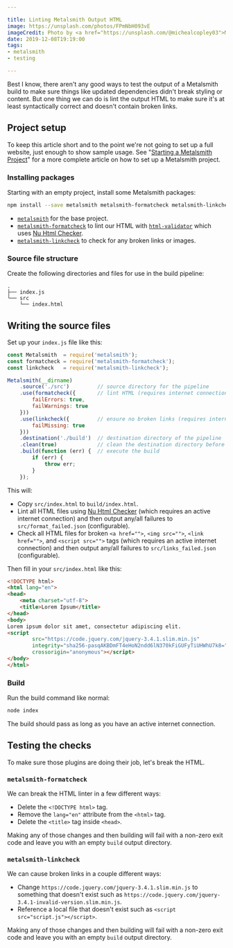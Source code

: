 ```yaml
---

title: Linting Metalsmith Output HTML
image: https://unsplash.com/photos/FPmNbH093vE
imageCredit: Photo by <a href="https://unsplash.com/@michealcopley03">Michael C</a> on <a href="https://unsplash.com/photos/FPmNbH093vE">Unsplash</a>
date: 2019-12-08T19:19:00
tags:
- metalsmith
- testing

---
```


Best I know, there aren't any good ways to test the output of a Metalsmith build to make sure things like updated dependencies didn't break styling or content. But one thing we can do is lint the output HTML to make sure it's at least syntactically correct and doesn't contain broken links.

## Project setup

To keep this article short and to the point we're not going to set up a full website, just enough to show sample usage. See "[Starting a Metalsmith Project](/blog/starting-a-metalsmith-project)" for a more complete article on how to set up a Metalsmith project.

### Installing packages

Starting with an empty project, install some Metalsmith packages:

```bash
npm install --save metalsmith metalsmith-formatcheck metalsmith-linkcheck
```

- [`metalsmith`](https://www.npmjs.com/package/metalsmith) for the base project.
- [`metalsmith-formatcheck`](https://www.npmjs.com/package/metalsmith-formatcheck) to lint our HTML with [`html-validator`](https://www.npmjs.com/package/html-validator) which uses [Nu Html Checker](https://validator.w3.org/nu/).
- [`metalsmith-linkcheck`](https://www.npmjs.com/package/metalsmith-linkcheck) to check for any broken links or images.

### Source file structure

Create the following directories and files for use in the build pipeline:

```text
.
├── index.js
└── src
    └── index.html
```

## Writing the source files

Set up your `index.js` file like this:

```javascript
const Metalsmith  = require('metalsmith');
const formatcheck = require('metalsmith-formatcheck');
const linkcheck   = require('metalsmith-linkcheck');

Metalsmith(__dirname)
    .source('./src')         // source directory for the pipeline
    .use(formatcheck({       // lint HTML (requires internet connection)
        failErrors: true,
        failWarnings: true
    }))
    .use(linkcheck({         // ensure no broken links (requires internet connection)
        failMissing: true
    }))
    .destination('./build')  // destination directory of the pipeline
    .clean(true)             // clean the destination directory before build
    .build(function (err) {  // execute the build
        if (err) {
            throw err;
        }
    });
```

This will:

- Copy `src/index.html` to `build/index.html`.
- Lint all HTML files using [Nu Html Checker](https://validator.w3.org/nu/) (which requires an active internet connection) and then output any/all failures to `src/format_failed.json` (configurable).
- Check all HTML files for broken `<a href="">`, `<img src="">`, `<link href="">`, and `<script src="">` tags (which requires an active internet connection) and then output any/all failures to `src/links_failed.json` (configurable).

Then fill in your `src/index.html` like this:

```html
<!DOCTYPE html>
<html lang="en">
<head>
    <meta charset="utf-8">
    <title>Lorem Ipsum</title>
</head>
<body>
Lorem ipsum dolor sit amet, consectetur adipiscing elit.
<script
        src="https://code.jquery.com/jquery-3.4.1.slim.min.js"
        integrity="sha256-pasqAKBDmFT4eHoN2ndd6lN370kFiGUFyTiUHWhU7k8="
        crossorigin="anonymous"></script>
</body>
</html>
```

### Build

Run the build command like normal:

```bash
node index
```

The build should pass as long as you have an active internet connection.

## Testing the checks

To make sure those plugins are doing their job, let's break the HTML.

### `metalsmith-formatcheck`

We can break the HTML linter in a few different ways:

- Delete the `<!DOCTYPE html>` tag.
- Remove the `lang="en"` attribute from the `<html>` tag.
- Delete the `<title>` tag inside `<head>`.

Making any of those changes and then building will fail with a non-zero exit code and leave you with an empty `build` output directory.

### `metalsmith-linkcheck`

We can cause broken links in a couple different ways:

- Change `https://code.jquery.com/jquery-3.4.1.slim.min.js` to something that doesn't exist such as `https://code.jquery.com/jquery-3.4.1-invalid-version.slim.min.js`.
- Reference a local file that doesn't exist such as `<script src="script.js"></script>`.

Making any of those changes and then building will fail with a non-zero exit code and leave you with an empty `build` output directory.
